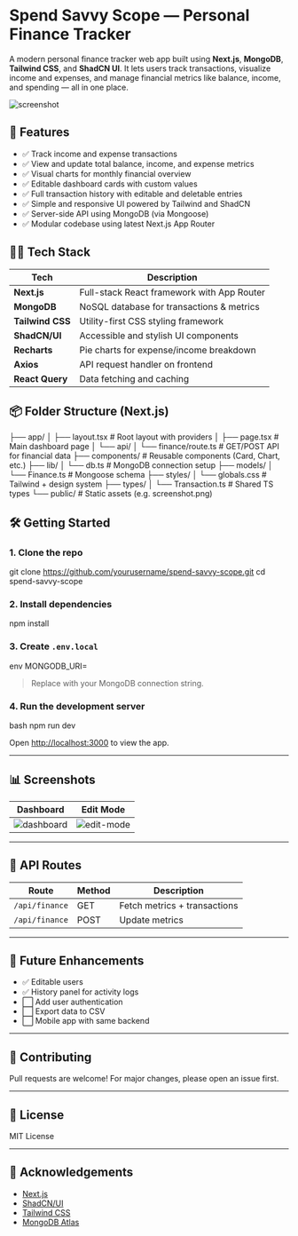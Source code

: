 
#  Spend Savvy Scope — Personal Finance Tracker

A modern personal finance tracker web app built using **Next.js**, **MongoDB**, **Tailwind CSS**, and **ShadCN UI**. It lets users track transactions, visualize income and expenses, and manage financial metrics like balance, income, and spending — all in one place.

![screenshot](./public/screenshot.png) <!-- Optional: Add an image to showcase UI -->


## 🚀 Features

- ✅ Track income and expense transactions
- ✅ View and update total balance, income, and expense metrics
- ✅ Visual charts for monthly financial overview
- ✅ Editable dashboard cards with custom values
- ✅ Full transaction history with editable and deletable entries
- ✅ Simple and responsive UI powered by Tailwind and ShadCN
- ✅ Server-side API using MongoDB (via Mongoose)
- ✅ Modular codebase using latest Next.js App Router

## 🧑‍💻 Tech Stack

| Tech       | Description                      |
|------------|----------------------------------|
| **Next.js** | Full-stack React framework with App Router |
| **MongoDB** | NoSQL database for transactions & metrics |
| **Tailwind CSS** | Utility-first CSS styling framework |
| **ShadCN/UI** | Accessible and stylish UI components |
| **Recharts** | Pie charts for expense/income breakdown |
| **Axios** | API request handler on frontend |
| **React Query** | Data fetching and caching |


## 📦 Folder Structure (Next.js)
├── app/
│   ├── layout.tsx             # Root layout with providers
│   ├── page.tsx               # Main dashboard page
│   └── api/
│       └── finance/route.ts   # GET/POST API for financial data
├── components/                # Reusable components (Card, Chart, etc.)
├── lib/
│   └── db.ts                  # MongoDB connection setup
├── models/
│   └── Finance.ts             # Mongoose schema
├── styles/
│   └── globals.css            # Tailwind + design system
├── types/
│   └── Transaction.ts         # Shared TS types
└── public/                    # Static assets (e.g. screenshot.png)

## 🛠️ Getting Started

### 1. Clone the repo


git clone https://github.com/yourusername/spend-savvy-scope.git
cd spend-savvy-scope

### 2. Install dependencies


npm install

### 3. Create `.env.local`

env
MONGODB_URI=


> Replace with your MongoDB connection string.

### 4. Run the development server

bash
npm run dev


Open [http://localhost:3000](http://localhost:3000) to view the app.

---

## 📊 Screenshots

| Dashboard                       | Edit Mode                       |
| ------------------------------- | ------------------------------- |
| ![dashboard](./public/dash.png) | ![edit-mode](./public/edit.png) |

---

## 🧪 API Routes

| Route          | Method | Description                  |
| -------------- | ------ | ---------------------------- |
| `/api/finance` | GET    | Fetch metrics + transactions |
| `/api/finance` | POST   | Update metrics               |

---

## 📘 Future Enhancements

* ✅ Editable users
* ✅ History panel for activity logs
* ⬜ Add user authentication
* ⬜ Export data to CSV
* ⬜ Mobile app with same backend

---

## 🤝 Contributing

Pull requests are welcome! For major changes, please open an issue first.

---

## 📄 License

MIT License

---

## 🙏 Acknowledgements

* [Next.js](https://nextjs.org/)
* [ShadCN/UI](https://ui.shadcn.dev/)
* [Tailwind CSS](https://tailwindcss.com/)
* [MongoDB Atlas](https://www.mongodb.com/)


